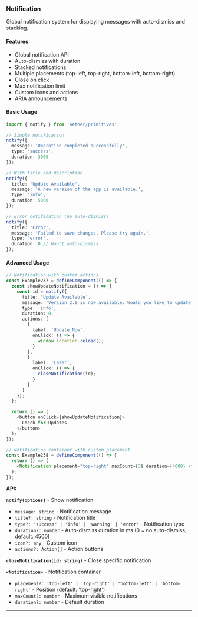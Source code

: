 ### Notification

Global notification system for displaying messages with auto-dismiss and stacking.

#### Features

- Global notification API
- Auto-dismiss with duration
- Stacked notifications
- Multiple placements (top-left, top-right, bottom-left, bottom-right)
- Close on click
- Max notification limit
- Custom icons and actions
- ARIA announcements

#### Basic Usage

```typescript
import { notify } from 'aether/primitives';

// Simple notification
notify({
  message: 'Operation completed successfully',
  type: 'success',
  duration: 3000
});

// With title and description
notify({
  title: 'Update Available',
  message: 'A new version of the app is available.',
  type: 'info',
  duration: 5000
});

// Error notification (no auto-dismiss)
notify({
  title: 'Error',
  message: 'Failed to save changes. Please try again.',
  type: 'error',
  duration: 0 // Won't auto-dismiss
});
```

#### Advanced Usage

```typescript
// Notification with custom actions
const Example237 = defineComponent(() => {
  const showUpdateNotification = () => {
    const id = notify({
      title: 'Update Available',
      message: 'Version 2.0 is now available. Would you like to update?',
      type: 'info',
      duration: 0,
      actions: [
        {
          label: 'Update Now',
          onClick: () => {
            window.location.reload();
          }
        },
        {
          label: 'Later',
          onClick: () => {
            closeNotification(id);
          }
        }
      ]
    });
  };

  return () => (
    <button onClick={showUpdateNotification}>
      Check for Updates
    </button>
  );
});

// Notification container with custom placement
const Example238 = defineComponent(() => {
  return () => (
    <Notification placement="top-right" maxCount={3} duration={4000} />
  );
});
```

**API:**

**`notify(options)`** - Show notification
- `message: string` - Notification message
- `title?: string` - Notification title
- `type?: 'success' | 'info' | 'warning' | 'error'` - Notification type
- `duration?: number` - Auto-dismiss duration in ms (0 = no auto-dismiss, default: 4500)
- `icon?: any` - Custom icon
- `actions?: Action[]` - Action buttons

**`closeNotification(id: string)`** - Close specific notification

**`<Notification>`** - Notification container
- `placement?: 'top-left' | 'top-right' | 'bottom-left' | 'bottom-right'` - Position (default: 'top-right')
- `maxCount?: number` - Maximum visible notifications
- `duration?: number` - Default duration

---

